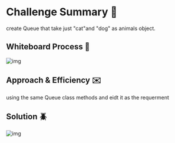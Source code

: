 # Challenge Summary :file_folder:
create Queue that take just "cat"and "dog" as animals object.

## Whiteboard Process  :notebook:
![img]()

## Approach & Efficiency :envelope:
using the same Queue class methods and eidt it as the requerment 
## Solution :beetle:
![img]()
